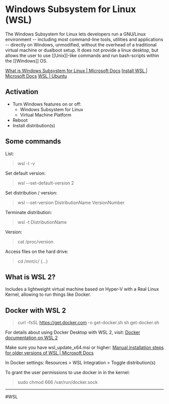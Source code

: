 # Windows Subsystem for Linux (WSL)
The Windows Subsystem for Linux lets developers run a GNU/Linux environment -- including most command-line tools, utilities and applications -- directly on Windows, unmodified, without the overhead of a traditional virtual machine or dualboot setup. It does not provide a linux desktop, but allows the user to use [[Unix]]-like commands and run bash-scripts within the [[Windows]] OS.

[What is Windows Subsystem for Linux | Microsoft Docs](https://docs.microsoft.com/en-us/windows/wsl/about)
[Install WSL | Microsoft Docs](https://docs.microsoft.com/en-us/windows/wsl/install)
[WSL | Ubuntu](https://ubuntu.com/wsl)

## Activation
- Turn Windows features on or off:
	- Windows Subsystem for Linux
	- Virtual Machine Platform
- Reboot
- Install distribution(s)

## Some commands
List:
> wsl -l -v

Set default version:
> wsl --set-default-version 2

Set distribution / version:
> wsl --set-version DistributionName VersionNumber

Terminate distribution:
> wsl -t DistributionName

Version:
> cat /proc/version

Access files on the hard drive:
> cd /mnt/c/   (...)

## What is WSL 2?
Includes a lightweight virtual machine based on Hyper-V with a Real Linux Kernel, allowing to run things like Docker.

## Docker with WSL 2
> curl -fsSL https://get.docker.com -o get-docker.sh
> sh get-docker.sh

For details about using Docker Desktop with WSL 2, visit:
[Docker documentation on WSL 2](https://docs.docker.com/go/wsl2/)

Make sure you have wsl_update_x64.msi or higher:
[Manual installation steps for older versions of WSL | Microsoft Docs](https://docs.microsoft.com/en-us/windows/wsl/install-manual#step-4---download-the-linux-kernel-update-package)

In Docker settings:
Resources > WSL Integration > Toggle distribution(s)

To grant the user permissions to use docker in in the kernel:
>  sudo chmod 666 /var/run/docker.sock




---
#WSL